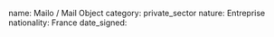 name: Mailo / Mail Object
category: private_sector
nature:  Entreprise
nationality: France
date_signed:
    